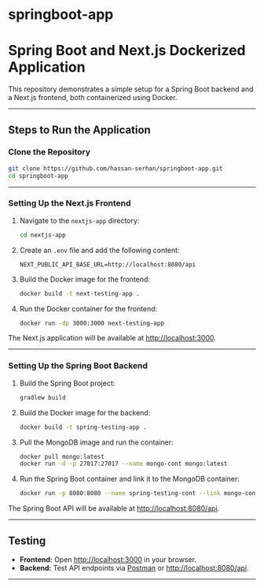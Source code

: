 # springboot-app

# Spring Boot and Next.js Dockerized Application

This repository demonstrates a simple setup for a Spring Boot backend and a Next.js frontend, both containerized using Docker.

---

## Steps to Run the Application

### Clone the Repository
```bash
git clone https://github.com/hassan-serhan/springboot-app.git
cd springboot-app
```

---

### Setting Up the Next.js Frontend

1. Navigate to the `nextjs-app` directory:
    ```bash
    cd nextjs-app
    ```

2. Create an `.env` file and add the following content:
    ```
    NEXT_PUBLIC_API_BASE_URL=http://localhost:8080/api
    ```

3. Build the Docker image for the frontend:
    ```bash
    docker build -t next-testing-app .
    ```

4. Run the Docker container for the frontend:
    ```bash
    docker run -dp 3000:3000 next-testing-app
    ```

The Next.js application will be available at [http://localhost:3000](http://localhost:3000).

---

### Setting Up the Spring Boot Backend

1. Build the Spring Boot project:
    ```bash
    gradlew build
    ```

2. Build the Docker image for the backend:
    ```bash
    docker build -t spring-testing-app .
    ```

3. Pull the MongoDB image and run the container:
    ```bash
    docker pull mongo:latest
    docker run -d -p 27017:27017 --name mongo-cont mongo:latest
    ```

4. Run the Spring Boot container and link it to the MongoDB container:
    ```bash
    docker run -p 8080:8080 --name spring-testing-cont --link mongo-cont:mongo -d spring-testing-app:latest
    ```

The Spring Boot API will be available at [http://localhost:8080/api](http://localhost:8080/api).

---

## Testing

- **Frontend:** Open [http://localhost:3000](http://localhost:3000) in your browser.
- **Backend:** Test API endpoints via [Postman](https://www.postman.com/) or [http://localhost:8080/api](http://localhost:8080/api).

---

